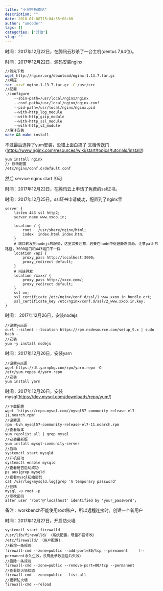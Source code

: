 ```yaml
---
title: "小程序折腾记"
description: ""
date: 2018-01-08T15:04:55+08:00
author: "uncoder"
tags: []
categories: ["其他"]
slug: ""
---
```


时间：2017年12月22日，在腾讯云秒杀了一台主机(centos 7,64位)。

时间：2017年12月22日，源码安装nginx
<!--more-->
```bash
//首先下载
wget http://nginx.org/download/nginx-1.13.7.tar.gz
//解压
tar -xzvf nginx-1.13.7.tar.gz -C /usr/src
//配置
./configure
    --sbin-path=/usr/local/nginx/nginx
    --conf-path=/usr/local/nginx/nginx.conf
    --pid-path=/usr/local/nginx/nginx.pid
    --with-http_log_module
    --with-http_gzip_module
    --with-http_ssl_module
    --with-http_v2_module
//编译安装
make && make install
```

不过最后选择了yum安装，没错上面白搞了
文档传送门(https://www.nginx.com/resources/wiki/start/topics/tutorials/install/)
```bash
yum install nginx
// 修改配置
/etc/nginx/conf.d/default.conf
```
然后
service nginx start
即可

时间：2017年12月22日，在腾讯云上申请了免费的ssl证书。

时间：2017年12月25日，ssl证书申请成功，配置到了nginx里

```
server {
    listen 443 ssl http2;
    server_name www.xxoo.in;
    
    location / {
        root   /usr/share/nginx/html;
        index  index.html index.htm;
    }
    # 端口转发到nodejs的服务，这里需要注意，若要在node中处理静态资源，注意path的路径，3000端口和443端口不一样
    location /api {
        proxy_pass http://localhost:3000;
        proxy_redirect default;
    }
    # 网站转发
    location /xxxx/ {
        proxy_pass http://xxxx.com/;
        proxy_redirect default;
    }
    ssl on;
    ssl_certificate /etc/nginx/conf.d/ssl/1_www.xxoo.in_bundle.crt;
    ssl_certificate_key /etc/nginx/conf.d/ssl/2_www.xxoo.in.key;
}

```

时间： 2017年12月26日，安装nodejs

```
//设置yum源
curl --silent --location https://rpm.nodesource.com/setup_9.x | sudo bash -
//安装
yum -y install nodejs
```

时间：2017年12月26日，安装yarn

```
//设置yum源
wget https://dl.yarnpkg.com/rpm/yarn.repo -O /etc/yum.repos.d/yarn.repo
//安装
yum install yarn
```

时间：2017年12月26日，安装mysql(https://dev.mysql.com/downloads/repo/yum/)

```
//下载配置
wget 'https://repo.mysql.com//mysql57-community-release-el7-11.noarch.rpm'
//设置源
rpm -Uvh mysql57-community-release-el7-11.noarch.rpm
//查看版本
yum repolist all | grep mysql
//安装最新版
yum install mysql-community-server
//启动
systemctl start mysqld
//开机启动
systemctl enable mysqld
//查看是否启动成功
ps aux|grep mysqld
//查看mysql初始密码
cat /var/log/mysqld.log|grep 'A temporary password'
//登陆
mysql -u root -p
//修改密码
alter user 'root'@'localhost' identified by 'your_password';

```
备注：workbench不能使用root账户，所以远程连接时，创建一个新用户

时间：2017年12月27日，开启防火墙

```
systemctl start firewalld
/usr/lib/firewalld/ （系统配置，尽量不要修改）
/etc/firewalld/ （用户配置)
//新增一条规则
firewall-cmd --zone=public --add-port=80/tcp --permanent    （--permanent永久生效，没有此参数重启后失效）
//删除一条规则
firewall-cmd --zone=public --remove-port=80/tcp --permanent
//查看防火墙状态
firewall-cmd --zone=public --list-all
//更新防火墙
firewall-cmd --reload
```
